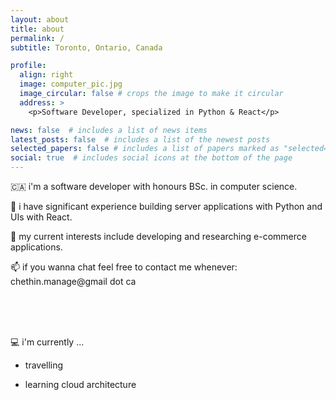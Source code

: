 ```yaml
---
layout: about
title: about
permalink: /
subtitle: Toronto, Ontario, Canada

profile:
  align: right
  image: computer_pic.jpg
  image_circular: false # crops the image to make it circular
  address: >
    <p>Software Developer, specialized in Python & React</p>

news: false  # includes a list of news items
latest_posts: false  # includes a list of the newest posts
selected_papers: false # includes a list of papers marked as "selected={true}"
social: true  # includes social icons at the bottom of the page
---
```


🇨🇦 i'm a software developer with honours BSc. in computer science.

🐍 i have significant experience building server applications with Python and UIs with React.

🧠 my current interests include developing and researching e-commerce applications.

📫 if you wanna chat feel free to contact me whenever: chethin.manage@gmail dot ca

<br/><br/><br/>

💻 i'm currently ...

- travelling

- learning cloud architecture

<br/><br/><br/>